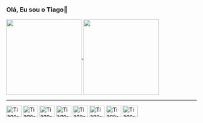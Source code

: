 ### Olá, Eu sou o Tiago👋


<div style="display: inline_block">  
  <a href="https://github.com/Tiago-B-Tavares/github-readme-stats">
    <img align="center" height="200px" src="https://github-readme-stats.vercel.app/api/top-langs/?username=Tiago-B-Tavares&layout=compact&theme=radical" />
  </a>
  <a href="https://github.com/anuraghazra/github-readme-stats">
    <img align="center" height="200px" src="https://github-readme-stats.vercel.app/api?username=Tiago-B-Tavares&show_icons=true&theme=radical" />
  </a>
</div>

   <hr>
<div align="left">
  <img align="center" alt="Tiago-Javascript" height="30" width="40" src="https://cdn.jsdelivr.net/gh/devicons/devicon@latest/icons/javascript/javascript-original.svg" />
  <img align="center" alt="Tiago-Typescript" height="30" width="40" src="https://cdn.jsdelivr.net/gh/devicons/devicon@latest/icons/typescript/typescript-original.svg" />
  <img align="center" alt="Tiago-react" height="30" width="40" src="https://cdn.jsdelivr.net/gh/devicons/devicon@latest/icons/react/react-original.svg" />  
  <img align="center" alt="Tiago-html" height="30" width="40" src="https://cdn.jsdelivr.net/gh/devicons/devicon@latest/icons/html5/html5-original.svg" />
  <img align="center" alt="Tiago-css" height="30" width="40" src="https://cdn.jsdelivr.net/gh/devicons/devicon@latest/icons/css3/css3-original.svg" />
  <img align="center" alt="Tiago-bootstrap" height="30" width="40" src="https://cdn.jsdelivr.net/gh/devicons/devicon@latest/icons/bootstrap/bootstrap-original.svg" />
  <img align="center" alt="Tiago-node" height="30" width="40" src="https://cdn.jsdelivr.net/gh/devicons/devicon@latest/icons/nodejs/nodejs-original.svg"/>
  <img align="center" alt="Tiago-java" height="30" width="40" src="https://cdn.jsdelivr.net/gh/devicons/devicon@latest/icons/java/java-original.svg" />
</div>
          
          
